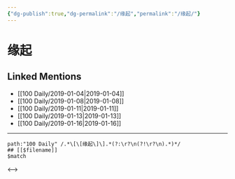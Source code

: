```yaml
---
{"dg-publish":true,"dg-permalink":"/缘起","permalink":"/缘起/"}
---
```


# 缘起

## Linked Mentions
- [[100 Daily/2019-01-04\|2019-01-04]]
- [[100 Daily/2019-01-08\|2019-01-08]]
- [[100 Daily/2019-01-11\|2019-01-11]]
- [[100 Daily/2019-01-13\|2019-01-13]]
- [[100 Daily/2019-01-16\|2019-01-16]]


---

```expander
path:"100 Daily" /.*\[\[缘起\]\].*(?:\r?\n(?!\r?\n).*)*/
## [[$filename]]
$match
```

<-->